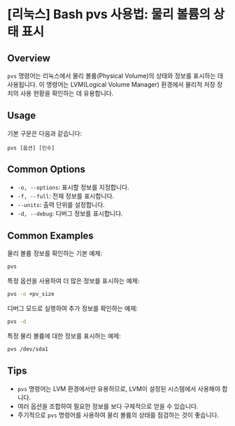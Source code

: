 # [리눅스] Bash pvs 사용법: 물리 볼륨의 상태 표시

## Overview
`pvs` 명령어는 리눅스에서 물리 볼륨(Physical Volume)의 상태와 정보를 표시하는 데 사용됩니다. 이 명령어는 LVM(Logical Volume Manager) 환경에서 물리적 저장 장치의 사용 현황을 확인하는 데 유용합니다.

## Usage
기본 구문은 다음과 같습니다:
```
pvs [옵션] [인수]
```

## Common Options
- `-o, --options`: 표시할 정보를 지정합니다.
- `-f, --full`: 전체 정보를 표시합니다.
- `--units`: 출력 단위를 설정합니다.
- `-d, --debug`: 디버그 정보를 표시합니다.

## Common Examples
물리 볼륨 정보를 확인하는 기본 예제:
```bash
pvs
```

특정 옵션을 사용하여 더 많은 정보를 표시하는 예제:
```bash
pvs -o +pv_size
```

디버그 모드로 실행하여 추가 정보를 확인하는 예제:
```bash
pvs -d
```

특정 물리 볼륨에 대한 정보를 표시하는 예제:
```bash
pvs /dev/sda1
```

## Tips
- `pvs` 명령어는 LVM 환경에서만 유용하므로, LVM이 설정된 시스템에서 사용해야 합니다.
- 여러 옵션을 조합하여 필요한 정보를 보다 구체적으로 얻을 수 있습니다.
- 주기적으로 `pvs` 명령어를 사용하여 물리 볼륨의 상태를 점검하는 것이 좋습니다.